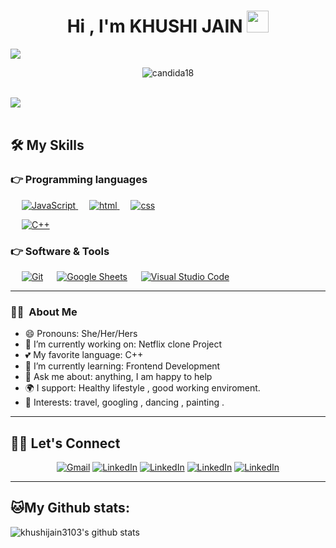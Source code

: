 <h1 align="center">Hi , I'm KHUSHI JAIN <img src="https://media.giphy.com/media/hvRJCLFzcasrR4ia7z/giphy.gif" width="35"></h1>

 <a href="https://github.com/khushijain3103"><img src="https://readme-typing-svg.herokuapp.com?lines=Computer+Science+Student;engineer+in+the+making;DS%20|%20Algo%20|%20web dev%20Enthusiast;Always%20learning%20new%20things&center=true&width=500&height=50"></a>
 
 <p align="center"> <img src="https://gpvc.arturio.dev/tanishchugh01" alt="candida18" /> </p>

 <br>

<img src="https://c.tenor.com/AlUkiGkR2j8AAAAM/new-game-ahagon-umiko-programming.gif">

<br>
<br>


## 🛠️ My Skills

### 👉 Programming languages

<p align="left"> 
   &emsp;
  <a href="https://developer.mozilla.org/en-US/docs/Web/JavaScript" target="_blank"> 
     <img  alt="JavaScript" src="https://img.shields.io/badge/JavaScript%20-%23F7DF1E.svg?logo=javascript&logoColor=black">
   </a>
  &emsp;
  <a href="https://www.w3schools.com/html/" target="_blank"> 
    <img alt="html" src="https://img.shields.io/badge/HTML5-E34F26?style=for-the-badge&logo=html5&logoColor=white">
  </a>
   &emsp;
  <a href="https://www.w3schools.com/w3css/defaulT.asp">
    <img alt="css" src="https://img.shields.io/badge/CSS-239120?&style=for-the-badge&logo=css3&logoColor=white"/>
  </a>

  &emsp;
  <a href="https://www.w3schools.com/cpp/" target="_blank"> 
    <img alt="C++" src="https://img.shields.io/badge/C++%20-%2300599C.svg?logo=c%2B%2B&logoColor=white">
  </a> 
</p>

### 👉 Software & Tools
 
<p>
 &emsp;
    <a href="#"><img alt="Git" src="https://img.shields.io/badge/Git%20-%23F05033.svg?logo=git&logoColor=white"></a>
  &emsp;
    <a href="#"><img alt="Google Sheets" src="https://img.shields.io/badge/Google%20Sheets%20-%2334A853.svg?logo=google%20sheets&logoColor=white"></a>
  &emsp;
    <a href="#"><img alt="Visual Studio Code" src="https://img.shields.io/badge/Visual%20Studio%20Code-0078d7.svg?logo=visual-studio-code&logoColor=white"></a>
  &emsp;
</p>
<hr>
<h3> 👩‍🦰 &nbsp;About Me </h3>

- 😄 Pronouns: She/Her/Hers 
- 🔭 I’m currently working on: Netflix clone Project
- 💕 My favorite language: C++
- 🌱 I’m currently learning: Frontend Development
- 💬 Ask me about: anything, I am happy to help
- 🌍 I support: Healthy lifestyle , good working enviroment.
- 💜 Interests: travel, googling , dancing , painting .

<hr>

## 🙋‍♀️ Let's Connect
<p align="center">
	<a href="mailto:khushijain3103@gmail.com"><img src="https://img.shields.io/badge/gmail-%23D14836.svg?&style=for-the-badge&logo=gmail&logoColor=white" alt="Gmail"/></a>
	<a href="https://www.linkedin.com/in/khushi-jain-5505b8207"><img src="https://img.shields.io/badge/linkedin-%230077B5.svg?&style=for-the-badge&logo=linkedin&logoColor=white" alt="LinkedIn"/></a>
    <a href="https://www.linkedin.com/in/khushi-jain-5505b8207"><img src="https://img.shields.io/badge/-LeetCode-FFA116?style=for-the-badge&logo=LeetCode&logoColor=black"  alt="LinkedIn"/></a>
    <a href="https://www.linkedin.com/in/khushi-jain-5505b8207"><img src="https://img.shields.io/badge/-LeetCode-FFA116?style=for-the-badge&logo=LeetCode&logoColor=black"  alt="LinkedIn"/></a>
    <a href="https://www.linkedin.com/in/khushi-jain-5505b8207"><img src="https://img.shields.io/badge/Instagram-E4405F?style=for-the-badge&logo=instagram&logoColor=white"  alt="LinkedIn"/></a>
	
</p>

<hr>

## 🐱My Github stats:
![khushijain3103's github stats](https://github-readme-stats.vercel.app/api?username=khushijain3103&show_icons=true&title_color=ffc857&icon_color=8ac926&text_color=daf7dc&bg_color=151515&hide=["stars"]) 
